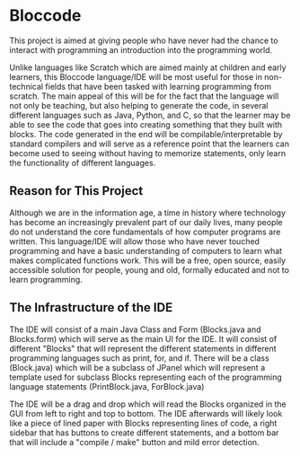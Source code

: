 # Bloccode

This project is aimed at giving people who have never had the chance to interact with programming an introduction into the programming world. 

Unlike languages like Scratch which are aimed mainly at children and early learners, this Bloccode language/IDE will be most useful for those in non-technical fields that have been tasked with learning programming from scratch.
The main appeal of this will be for the fact that the language will not only be teaching, but also helping to generate the code, in several different languages such as Java, Python, and C, so that the learner may be able to see the code that goes into creating something that they built with blocks.
The code generated in the end will be compilable/interpretable by standard compilers and will serve as a reference point that the learners can become used to seeing without having to memorize statements, only learn the functionality of different languages.

## Reason for This Project

Although we are in the information age, a time in history where technology has become an increasingly prevalent part of our daily lives, many people do not understand the core fundamentals of how computer programs are written. This language/IDE will allow those who have never touched programming and have a basic understanding of computers to learn what makes complicated functions work.
This will be a free, open source, easily accessible solution for people, young and old, formally educated and not to learn programming.

## The Infrastructure of the IDE

The IDE will consist of a main Java Class and Form (Blocks.java and Blocks.form) which will serve as the main UI for the IDE. It will consist of different "Blocks" that will represent the different statements in different programming languages such as print, for, and if. There will be a class (Block.java) which will be a subclass of JPanel which will represent a template used for subclass Blocks representing each of the programming language statements (PrintBlock.java, ForBlock.java)

The IDE will be a drag and drop which will read the Blocks organized in the GUI from left to right and top to bottom. The IDE afterwards will likely look like a piece of lined paper with Blocks representing lines of code, a right sidebar that has buttons to create different statements, and a bottom bar that will include a "compile / make" button and mild error detection.
